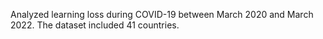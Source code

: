 Analyzed learning loss during COVID-19 between March 2020 and March 2022. The dataset included 41 countries.
